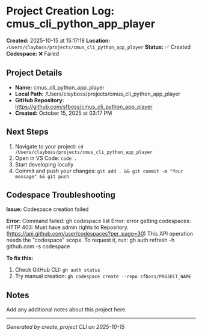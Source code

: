 # Project Creation Log: cmus_cli_python_app_player

**Created:** 2025-10-15 at 15:17:18
**Location:** `/Users/clayboss/projects/cmus_cli_python_app_player`
**Status:** ✅ Created
**Codespace:** ❌ Failed

## Project Details

- **Name:** cmus_cli_python_app_player
- **Local Path:** /Users/clayboss/projects/cmus_cli_python_app_player
- **GitHub Repository:** https://github.com/sfboss/cmus_cli_python_app_player
- **Created:** October 15, 2025 at 03:17 PM

## Next Steps

1. Navigate to your project: `cd /Users/clayboss/projects/cmus_cli_python_app_player`
2. Open in VS Code: `code .`
3. Start developing locally
4. Commit and push your changes: `git add . && git commit -m "Your message" && git push`


## Codespace Troubleshooting

**Issue:** Codespace creation failed

**Error:** Command failed: gh codespace list
Error: error getting codespaces: HTTP 403: Must have admin rights to Repository. (https://api.github.com/user/codespaces?per_page=30)
This API operation needs the "codespace" scope. To request it, run:  gh auth refresh -h github.com -s codespace

**To fix this:**
1. Check GitHub CLI: `gh auth status`
2. Try manual creation: `gh codespace create --repo sfboss/PROJECT_NAME`


## Notes

Add any additional notes about this project here.

---

*Generated by create_project CLI on 2025-10-15*
